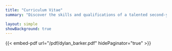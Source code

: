 ```yaml
---
title: "Curriculum Vitae"
summary: "Discover the skills and qualifications of a talented second-year computer science student seeking work experience and internships. Browse through a comprehensive curriculum vitae showcasing technical expertise and academic achievements."

layout: simple
showBackground: true
---
```


{{< embed-pdf url="/pdf/dylan_barker.pdf" hidePaginator="true" >}}
